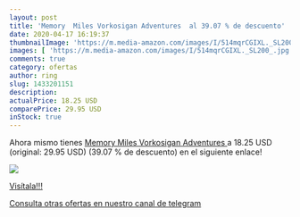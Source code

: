 ```yaml
---
layout: post
title: 'Memory  Miles Vorkosigan Adventures  al 39.07 % de descuento'
date: 2020-04-17 16:19:37
thumbnailImage: 'https://m.media-amazon.com/images/I/514mqrCGIXL._SL200_.jpg'
images: [ 'https://m.media-amazon.com/images/I/514mqrCGIXL._SL200_.jpg' ]
comments: true
category: ofertas
author: ring
slug: 1433201151
description:
actualPrice: 18.25 USD
comparePrice: 29.95 USD
inStock: true
---
```


Ahora mismo tienes [Memory  Miles Vorkosigan Adventures ](https://www.amazon.com/dp/1433201151/?tag=redken08-20) a 18.25 USD (original: 29.95 USD) (39.07 %  de descuento) en el siguiente enlace!

[![](https://m.media-amazon.com/images/I/514mqrCGIXL._SL200_.jpg)](https://www.amazon.com/dp/1433201151/?tag=redken08-20)

[Visítala!!!](https://www.amazon.com/dp/1433201151/?tag=redken08-20)

[Consulta otras ofertas en nuestro canal de telegram](https://t.me/s/ofertas25)
